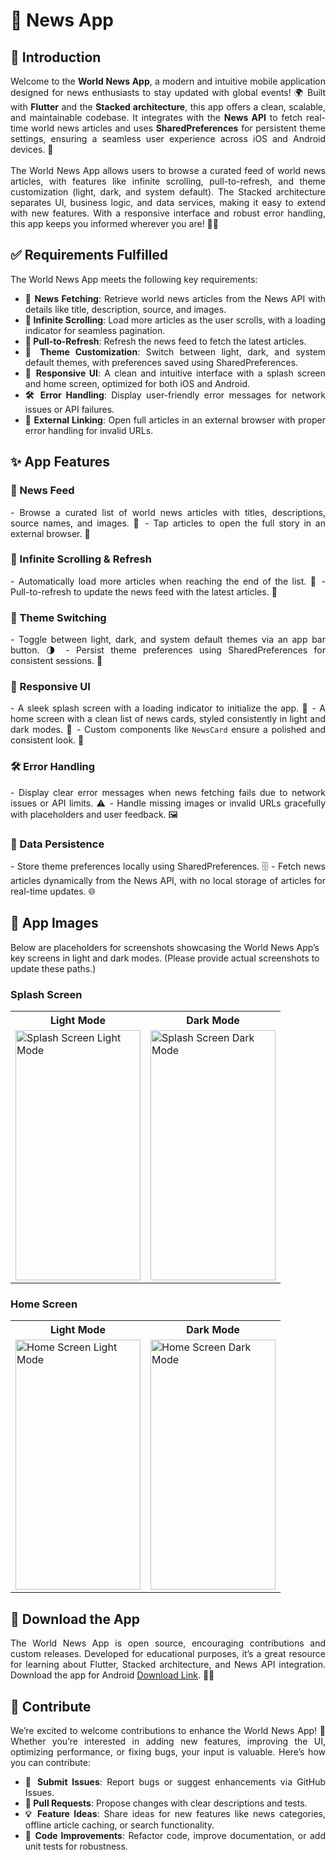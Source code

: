 # 📰 News App

## 🌟 Introduction

<div style="text-align: justify">
Welcome to the <b>World News App</b>, a modern and intuitive mobile application designed for news enthusiasts to stay updated with global events! 🌍 Built with <b>Flutter</b> and the <b>Stacked architecture</b>, this app offers a clean, scalable, and maintainable codebase. It integrates with the <b>News API</b> to fetch real-time world news articles and uses <b>SharedPreferences</b> for persistent theme settings, ensuring a seamless user experience across iOS and Android devices. 📱
<br><br>
The World News App allows users to browse a curated feed of world news articles, with features like infinite scrolling, pull-to-refresh, and theme customization (light, dark, and system default). The Stacked architecture separates UI, business logic, and data services, making it easy to extend with new features. With a responsive interface and robust error handling, this app keeps you informed wherever you are! 📰✨
</div>

## ✅ Requirements Fulfilled

<div style="text-align: justify">
The World News App meets the following key requirements:

- <b>📰 News Fetching</b>: Retrieve world news articles from the News API with details like title, description, source, and images.
- <b>🔄 Infinite Scrolling</b>: Load more articles as the user scrolls, with a loading indicator for seamless pagination.
- <b>🔄 Pull-to-Refresh</b>: Refresh the news feed to fetch the latest articles.
- <b>🎨 Theme Customization</b>: Switch between light, dark, and system default themes, with preferences saved using SharedPreferences.
- <b>📱 Responsive UI</b>: A clean and intuitive interface with a splash screen and home screen, optimized for both iOS and Android.
- <b>🛠️ Error Handling</b>: Display user-friendly error messages for network issues or API failures.
- <b>🔗 External Linking</b>: Open full articles in an external browser with proper error handling for invalid URLs.
</div>

## ✨ App Features

### 📰 News Feed
<div style="text-align: justify">
- Browse a curated list of world news articles with titles, descriptions, source names, and images. 📰
- Tap articles to open the full story in an external browser. 🔗
</div>

### 🔄 Infinite Scrolling & Refresh
<div style="text-align: justify">
- Automatically load more articles when reaching the end of the list. 📜
- Pull-to-refresh to update the news feed with the latest articles. 🔄
</div>

### 🎨 Theme Switching
<div style="text-align: justify">
- Toggle between light, dark, and system default themes via an app bar button. 🌗
- Persist theme preferences using SharedPreferences for consistent sessions. 💾
</div>

### 📱 Responsive UI
<div style="text-align: justify">
- A sleek splash screen with a loading indicator to initialize the app. 🚀
- A home screen with a clean list of news cards, styled consistently in light and dark modes. 🧭
- Custom components like <code>NewsCard</code> ensure a polished and consistent look. 🎨
</div>

### 🛠️ Error Handling
<div style="text-align: justify">
- Display clear error messages when news fetching fails due to network issues or API limits. ⚠️
- Handle missing images or invalid URLs gracefully with placeholders and user feedback. 🖼️
</div>

### 💾 Data Persistence
<div style="text-align: justify">
- Store theme preferences locally using SharedPreferences. 🗄️
- Fetch news articles dynamically from the News API, with no local storage of articles for real-time updates. 🌐
</div>

## 📸 App Images

Below are placeholders for screenshots showcasing the World News App’s key screens in light and dark modes. (Please provide actual screenshots to update these paths.)

### Splash Screen
<table>
  <tr>
    <th>Light Mode</th>
    <th>Dark Mode</th>
  </tr>
  <tr>
    <td><img src="assets/images/splash_light.png" width="200" height="400" alt="Splash Screen Light Mode"></td>
    <td><img src="assets/images/splash_dark.png" width="200" height="400" alt="Splash Screen Dark Mode"></td>
  </tr>
</table>

### Home Screen
<table>
  <tr>
    <th>Light Mode</th>
    <th>Dark Mode</th>
  </tr>
  <tr>
    <td><img src="assets/images/home_light.png" width="200" height="400" alt="Home Screen Light Mode"></td>
    <td><img src="assets/images/home_dark.png" width="200" height="400" alt="Home Screen Dark Mode"></td>
  </tr>
</table>

## 📲 Download the App

<div style="text-align: justify">
The World News App is open source, encouraging contributions and custom releases. Developed for educational purposes, it’s a great resource for learning about Flutter, Stacked architecture, and News API integration. Download the app for Android <a href="https://drive.google.com/file/d/1YGtGh1UYB68VCjhkxQf0tjVkEqhfyJCd/view?usp=drive_link">Download Link</a>. 📱📰
</div>

## 🤝 Contribute

<div style="text-align: justify">
We’re excited to welcome contributions to enhance the World News App! 🌟 Whether you’re interested in adding new features, improving the UI, optimizing performance, or fixing bugs, your input is valuable. Here’s how you can contribute:

- <b>🐛 Submit Issues</b>: Report bugs or suggest enhancements via GitHub Issues.
- <b>🔧 Pull Requests</b>: Propose changes with clear descriptions and tests.
- <b>💡 Feature Ideas</b>: Share ideas for new features like news categories, offline article caching, or search functionality.
- <b>📝 Code Improvements</b>: Refactor code, improve documentation, or add unit tests for robustness.
</div>
